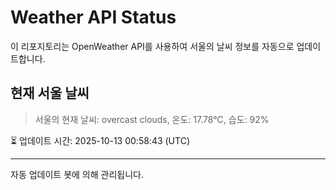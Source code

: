 
# Weather API Status

이 리포지토리는 OpenWeather API를 사용하여 서울의 날씨 정보를 자동으로 업데이트합니다.

## 현재 서울 날씨
> 서울의 현재 날씨: overcast clouds, 온도: 17.78°C, 습도: 92%

⏳ 업데이트 시간: 2025-10-13 00:58:43 (UTC)

---
자동 업데이트 봇에 의해 관리됩니다.
